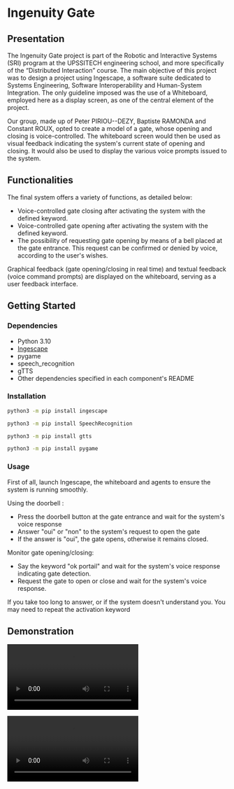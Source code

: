 # Ingenuity Gate
## Presentation

The Ingenuity Gate project is part of the Robotic and Interactive Systems (SRI) program at the UPSSITECH engineering school, and more specifically of the “Distributed Interaction” course. The main objective of this project was to design a project using Ingescape, a software suite dedicated to Systems Engineering, Software Interoperability and Human-System Integration. The only guideline imposed was the use of a Whiteboard, employed here as a display screen, as one of the central element of the project.

Our group, made up of Peter PIRIOU--DEZY, Baptiste RAMONDA and Constant ROUX, opted to create a model of a gate, whose opening and closing is voice-controlled. The whiteboard screen would then be used as visual feedback indicating the system's current state of opening and closing. It would also be used to display the various voice prompts issued to the system.

## Functionalities

The final system offers a variety of functions, as detailed below:

- Voice-controlled gate closing after activating the system with the defined keyword.
- Voice-controlled gate opening after activating the system with the defined keyword.
- The possibility of requesting gate opening by means of a bell placed at the gate entrance. This request can be confirmed or denied by voice, according to the user's wishes.

Graphical feedback (gate opening/closing in real time) and textual feedback (voice command prompts) are displayed on the whiteboard, serving as a user feedback interface.

## Getting Started

### Dependencies
- Python 3.10
- [Ingescape](https://ingescape.com/fr/circle/)
- pygame
- speech_recognition
- gTTS
- Other dependencies specified in each component's README

### Installation

```bash
python3 -m pip install ingescape
```
```bash
python3 -m pip install SpeechRecognition
```
```bash
python3 -m pip install gtts
```
```bash
python3 -m pip install pygame
```

### Usage

First of all, launch Ingescape, the whiteboard and agents to ensure the system is running smoothly.

Using the doorbell :

- Press the doorbell button at the gate entrance and wait for the system's voice response
- Answer "oui" or "non" to the system's request to open the gate
- If the answer is "oui", the gate opens, otherwise it remains closed.

Monitor gate opening/closing:

- Say the keyword "ok portail" and wait for the system's voice response indicating gate detection.
- Request the gate to open or close and wait for the system's voice response.

If you take too long to answer, or if the system doesn't understand you. You may need to repeat the activation keyword

## Demonstration
![Opening/Closing demo](demo/OuvertureFermeture.mp4)

![Gatebell demo](demo/AppelEntrant.mp4)
